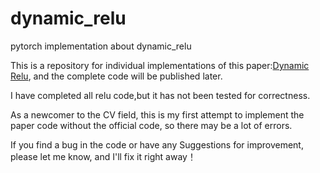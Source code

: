 # dynamic_relu
pytorch implementation about dynamic_relu



This is a repository for individual implementations of this paper:[Dynamic Relu](https://arxiv.org/abs/2003.10027), and the complete code will be published later.

I have completed all relu code,but it has not been tested for correctness.

As a newcomer to the CV field, this is my first attempt to implement the paper code without the official code, so there may be a lot of errors.

If you find a bug in the code or have any Suggestions for improvement, please let me know, and I'll fix it right away！
